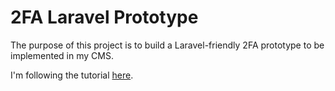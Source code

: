 # 2FA Laravel Prototype

The purpose of this project is to build a Laravel-friendly 2FA prototype to be implemented in my CMS.

I'm following the tutorial [here](https://dev.to/roxie/how-to-add-google-s-two-factor-authentication-to-a-laravel-8-application-4jjp).
